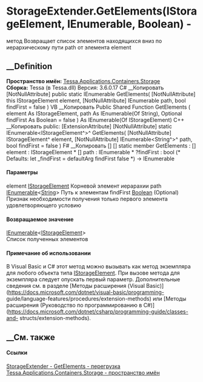 # StorageExtender.GetElements(IStorageElement, IEnumerable<String>, Boolean) -
метод
Возвращает список элементов находящихся вниз по иерархическому пути path от
элемента element
##  __Definition
 **Пространство имён:**
[Tessa.Applications.Containers.Storage](N_Tessa_Applications_Containers_Storage.htm)  
 **Сборка:** Tessa (в Tessa.dll) Версия: 3.6.0.17
C# __Копировать
    [NotNullAttribute]
    public static IEnumerable<IStorageElement> GetElements(
    	[NotNullAttribute] this IStorageElement element,
    	[NotNullAttribute] IEnumerable<string> path,
    	bool findFirst = false
    )
VB __Копировать
    <ExtensionAttribute>
    <NotNullAttribute>
    Public Shared Function GetElements ( 
    	<NotNullAttribute> element As IStorageElement,
    	<NotNullAttribute> path As IEnumerable(Of String),
    	Optional findFirst As Boolean = false
    ) As IEnumerable(Of IStorageElement)
C++ __Копировать
     public:
    [ExtensionAttribute]
    [NotNullAttribute]
    static IEnumerable<IStorageElement^>^ GetElements(
    	[NotNullAttribute] IStorageElement^ element, 
    	[NotNullAttribute] IEnumerable<String^>^ path, 
    	bool findFirst = false
    )
F# __Копировать
     [<ExtensionAttribute>]
    [<NotNullAttribute>]
    static member GetElements : 
            [<NotNullAttribute>] element : IStorageElement * 
            [<NotNullAttribute>] path : IEnumerable<string> * 
            ?findFirst : bool 
    (* Defaults:
            let _findFirst = defaultArg findFirst false
    *)
    -> IEnumerable<IStorageElement> 
#### Параметры
element
[IStorageElement](T_Tessa_Applications_Containers_Storage_IStorageElement.htm)
     Корневой элемент иерарахии 
path
[IEnumerable](https://learn.microsoft.com/dotnet/api/system.collections.generic.ienumerable-1)<[String](https://learn.microsoft.com/dotnet/api/system.string)>
     Путь к элементам 
findFirst [Boolean](https://learn.microsoft.com/dotnet/api/system.boolean)
(Optional)
     Признак необходимости получения только первого элемента удовлетворяющего условию 
#### Возвращаемое значение
[IEnumerable](https://learn.microsoft.com/dotnet/api/system.collections.generic.ienumerable-1)<[IStorageElement](T_Tessa_Applications_Containers_Storage_IStorageElement.htm)>  
Список полученных элементов
#### Примечание об использовании
В Visual Basic и C# этот метод можно вызывать как метод экземпляра для любого
объекта типа
[IStorageElement](T_Tessa_Applications_Containers_Storage_IStorageElement.htm).
При вызове метода для экземпляра следует опускать первый параметр.
Дополнительные сведения см. в разделе [Методы расширения (Visual
Basic)](https://docs.microsoft.com/dotnet/visual-basic/programming-
guide/language-features/procedures/extension-methods) или [Методы расширения
(Руководство по программированию в
C#)](https://docs.microsoft.com/dotnet/csharp/programming-guide/classes-and-
structs/extension-methods).
##  __См. также
#### Ссылки
[StorageExtender -
](T_Tessa_Applications_Containers_Storage_StorageExtender.htm)
[GetElements -
перегрузка](Overload_Tessa_Applications_Containers_Storage_StorageExtender_GetElements.htm)
[Tessa.Applications.Containers.Storage - пространство
имён](N_Tessa_Applications_Containers_Storage.htm)

